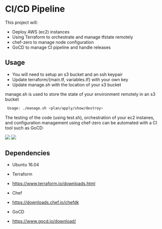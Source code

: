 # CI/CD Pipeline

This project will:

 - Deploy AWS (ec2) instances
 - Using Terraform to orchestrate and manage tfstate remotely
 - chef-zero to manage node configuration
 - GoCD to manage CI pipeline and handle releases


## Usage

- You will need to setup an s3 bucket and an ssh keypair
 - Update terraform/{main.tf, variables.tf} with your own key
 - Update manage.sh with the location of your s3 bucket

manage.sh is used to store the state of your environment remotely in an s3 bucket

```bash
 Usage: ./manage.sh <plan/apply/show/destroy>
```

The testing of the code (using test.sh), orchestration of your ec2 instanes, and
configuration management using chef-zero can be automated with a CI tool such as GoCD:

<img src="https://github.com/joewww/ci-cd/blob/master/docs/pipeline.png">

<img src="https://github.com/joewww/ci-cd/blob/master/docs/pipeline-config.png">


## Dependencies

- Ubuntu 16.04

- Terraform
 - https://www.terraform.io/downloads.html

- Chef
 - https://downloads.chef.io/chefdk

- GoCD
 - https://www.gocd.io/download/
